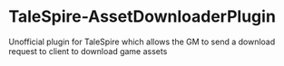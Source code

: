# TaleSpire-AssetDownloaderPlugin
Unofficial plugin for TaleSpire which allows the GM to send a download request to client to download game assets
